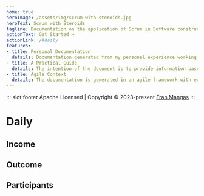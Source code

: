 ```yaml
---
home: true
heroImage: /assets/img/scrum-with-steroids.jpg
heroText: Scrum with Steroids
tagline: Documentation on the application of Scrum in Software construction
actionText: Get Started →
actionLink: /#daily
features:
- title: Personal Documentation
  details: Documentation generated from my personal experience working with software development teams on agile environments.
- title: A Practical Guide
  details: The intention of the document is to provide information based on experiences that may be of interest to the reader's current way of working.
- title: Agile Context
  details: The documentation is generated in an agile framework with experienced product and technology teams. Its usefulness will depend on the reader's work context..
---
```


::: slot footer
Apache Licensed | Copyright © 2023-present [Fran Mangas](https://www.mangasf-project.com/en/about-me/)
:::

# Daily

## Income

## Outcome

## Participants